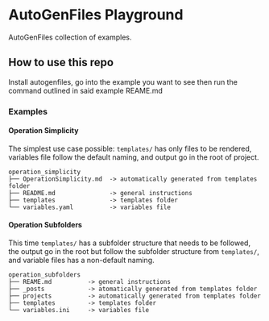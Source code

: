 # AutoGenFiles Playground

AutoGenFiles collection of examples.

## How to use this repo

Install autogenfiles, go into the example you want to see then run the command outlined in said example REAME.md
 
### Examples

#### Operation Simplicity

The simplest use case possible: `templates/` has only files to be rendered, variables file follow the default naming, and output go in the root of project.

```console
operation_simplicity
├── OperationSimplicity.md  -> automatically generated from templates folder
├── README.md               -> general instructions
├── templates               -> templates folder
└── variables.yaml          -> variables file
```

#### Operation Subfolders

This time `templates/` has a subfolder structure that needs to be followed, the output go in the root but follow the subfolder structure from `templates/`, and variable files has a non-default naming.

```console
operation_subfolders
├── REAME.md          -> general instructions
├── _posts            -> atomatically generated from templates folder
├── projects          -> automatically generated from templates folder
├── templates         -> templates folder
└── variables.ini     -> variables file
```
